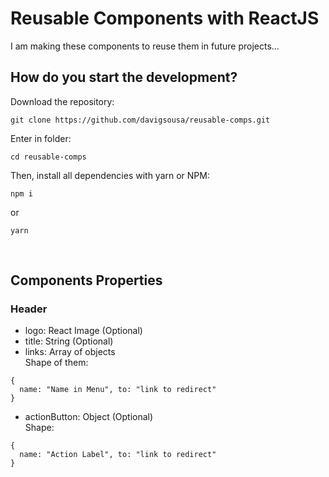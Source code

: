 # Reusable Components with ReactJS

I am making these components to reuse them in future projects... <br>

## How do you start the development?

Download the repository:
```
git clone https://github.com/davigsousa/reusable-comps.git
```
Enter in folder:
```
cd reusable-comps
```
Then, install all dependencies with yarn or NPM:
```
npm i
```
or
```
yarn
```
<br>

## Components Properties

### Header
- logo: React Image (Optional)
- title: String (Optional)
- links: Array of objects <br>
Shape of them:
```
{
  name: "Name in Menu", to: "link to redirect"
}
```
- actionButton: Object (Optional) <br>
Shape:
```
{ 
  name: "Action Label", to: "link to redirect"
}
```